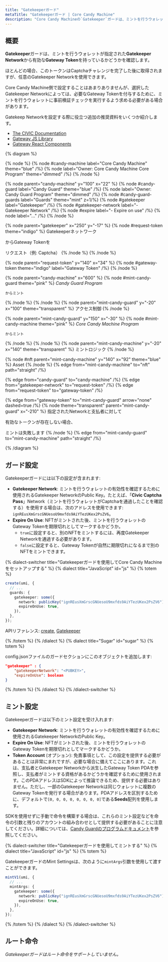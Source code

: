```yaml
---
title: "Gatekeeperガード"
metaTitle: "Gatekeeperガード | Core Candy Machine"
description: "Core Candy Machineの`Gatekeeper`ガードは、ミントを行うウォレットが指定されたGatekeeper Networkから有効なGateway Tokenを持っているかどうかを確認します。"
---
```


## 概要

**Gatekeeper**ガードは、ミントを行うウォレットが指定された**Gatekeeper Network**から有効な**Gateway Token**を持っているかどうかを確認します。

ほとんどの場合、このトークンはCaptchaチャレンジを完了した後に取得されますが、任意のGatekeeper Networkを使用できます。

Core Candy Machine側で設定することはあまりありませんが、選択したGatekeeper Networkによっては、必要なGateway Tokenを付与するために、ミントを行うウォレットに事前検証チェックを実行するよう求める必要がある場合があります。

Gatekeep Networkを設定する際に役立つ追加の推奨資料をいくつか紹介します。

- [The CIVIC Documentation](https://docs.civic.com/civic-pass/overview)
- [Gateway JS Library](https://www.npmjs.com/package/@identity.com/solana-gateway-ts)
- [Gateway React Components](https://www.npmjs.com/package/@civic/solana-gateway-react)

{% diagram  %}

{% node %}
{% node #candy-machine label="Core Candy Machine" theme="blue" /%}
{% node label="Owner: Core Candy Machine Core Program" theme="dimmed" /%}
{% /node %}

{% node parent="candy-machine" y="100" x="22" %}
{% node #candy-guard label="Candy Guard" theme="blue" /%}
{% node label="Owner: Candy Guard Program" theme="dimmed" /%}
{% node #candy-guard-guards label="Guards" theme="mint" z=1/%}
{% node #gatekeeper label="Gatekeeper" /%}
{% node #gatekeeper-network label="- Gatekeeper Network" /%}
{% node #expire label="- Expire on use" /%}
{% node label="..." /%}
{% /node %}

{% node parent="gatekeeper" x="250" y="-17" %}
{% node #request-token theme="indigo" %}
Gatekeeperネットワーク

からGateway Tokenを

リクエスト（例: Captcha）
{% /node %}
{% /node %}

{% node parent="request-token" y="140" x="34" %}
{% node #gateway-token theme="indigo" label="Gateway Token" /%}
{% /node %}

{% node parent="candy-machine" x="600" %}
  {% node #mint-candy-guard theme="pink" %}
    _Candy Guard Program_

    からミント
  {% /node %}
{% /node %}
{% node parent="mint-candy-guard" y="-20" x="100" theme="transparent" %}
  アクセス制御
{% /node %}

{% node parent="mint-candy-guard" y="150" x="-30" %}
  {% node #mint-candy-machine theme="pink" %}
    _Core Candy Machine Program_

    からミント
  {% /node %}
{% /node %}
{% node parent="mint-candy-machine" y="-20" x="140" theme="transparent" %}
  ミントロジック
{% /node %}

{% node #nft parent="mint-candy-machine" y="140" x="92" theme="blue" %}
  Asset
{% /node %}
{% edge from="mint-candy-machine" to="nft" path="straight" /%}

{% edge from="candy-guard" to="candy-machine" /%}
{% edge from="gatekeeper-network" to="request-token" /%}
{% edge from="request-token" to="gateway-token" /%}

{% edge from="gateway-token" to="mint-candy-guard" arrow="none" dashed=true /%}
{% node theme="transparent" parent="mint-candy-guard" x="-210" %}
指定されたNetworkと支払者に対して

有効なトークンが存在しない場合、

ミントは失敗します
{% /node %}
{% edge from="mint-candy-guard" to="mint-candy-machine" path="straight" /%}


{% /diagram %}
## ガード設定

Gatekeeperガードには以下の設定が含まれます:

- **Gatekeeper Network**: ミントを行うウォレットの有効性を確認するために使用されるGatekeeper NetworkのPublic Key。たとえば、「**Civic Captcha Pass**」Network（ミントを行うウォレットがCaptchaを通過したことを確認する）を使用する場合は、次のアドレスを使用できます: `ignREusXmGrscGNUesoU9mxfds9AiYTezUKex2PsZV6`。
- **Expire On Use**: NFTがミントされた後、ミントを行うウォレットのGateway Tokenを期限切れとしてマークするかどうか。
  - `true`に設定すると、別のNFTをミントするには、再度Gatekeeper Networkを通過する必要があります。
  - `false`に設定すると、Gateway Tokenが自然に期限切れになるまで別のNFTをミントできます。

{% dialect-switcher title="Gatekeeperガードを使用してCore Candy Machineをセットアップする" %}
{% dialect title="JavaScript" id="js" %}
{% totem %}

```ts
create(umi, {
  // ...
  guards: {
    gatekeeper: some({
      network: publicKey("ignREusXmGrscGNUesoU9mxfds9AiYTezUKex2PsZV6"),
      expireOnUse: true,
    }),
  },
});
```

APIリファレンス: [create](https://mpl-core-candy-machine.typedoc.metaplex.com/functions/create.html), [Gatekeeper](https://mpl-core-candy-machine.typedoc.metaplex.com/types/Gatekeeper.html)

{% /totem %}
{% /dialect %}
{% dialect title="Sugar" id="sugar" %}
{% totem %}

config.jsonファイルのガードセクションにこのオブジェクトを追加します:

```json
"gatekeeper" : {
    "gatekeeperNetwork": "<PUBKEY>",
    "expireOnUse": boolean
}
```

{% /totem %}
{% /dialect %}
{% /dialect-switcher %}

## ミント設定

Gatekeeperガードは以下のミント設定を受け入れます:

- **Gatekeeper Network**: ミントを行うウォレットの有効性を確認するために使用されるGatekeeper NetworkのPublic Key。
- **Expire On Use**: NFTがミントされた後、ミントを行うウォレットのGateway Tokenを期限切れとしてマークするかどうか。
- **Token Account** (オプション): 免責事項として、この設定を提供する必要があることは非常にまれですが、必要な場合に備えてここにあります。これは、支払者とGatekeeper Networkから派生したGateway Token PDAを参照し、支払者がミントする資格があるかどうかを確認するために使用されます。このPDAアドレスはSDKによって推論できるため、提供する必要はありません。ただし、一部のGatekeeper Networkは同じウォレットに複数のGateway Tokenを発行する場合があります。PDAアドレスを区別するために、デフォルトで`[0, 0, 0, 0, 0, 0, 0, 0]`である**Seeds**配列を使用します。

SDKを使用せずに手動で命令を構築する場合は、これらのミント設定などを命令の引数と残りのアカウントの組み合わせとして提供する必要があることに注意してください。詳細については、[Candy Guardのプログラムドキュメント](https://github.com/metaplex-foundation/mpl-core-candy-machine/tree/main/programs/candy-guard#gatekeeper)を参照してください。

{% dialect-switcher title="Gatekeeperガードを使用してミントする" %}
{% dialect title="JavaScript" id="js" %}
{% totem %}

GatekeeperガードのMint Settingsは、次のように`mintArgs`引数を使用して渡すことができます。

```ts
mintV1(umi, {
  // ...
  mintArgs: {
    gatekeeper: some({
      network: publicKey("ignREusXmGrscGNUesoU9mxfds9AiYTezUKex2PsZV6"),
      expireOnUse: true,
    }),
  },
});
```
{% /totem %}
{% /dialect %}
{% /dialect-switcher %}

## ルート命令

_Gatekeeperガードはルート命令をサポートしていません。_
